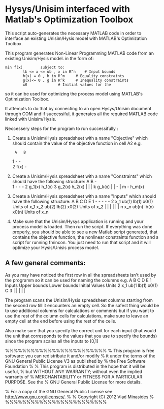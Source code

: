 # Hysys/Unisim interfaced with Matlab's Optimization Toolbox
This script auto-generates the necessary MATLAB code in order to interface an existing Unisim/Hysis model with MATLAB's Optimization Toolbox. 

This program generates Non-Linear Programming MATLAB code from an existing Unisim/Hysis model. 
in the form of:

 	min f(x)    	subject to:
		 	lb <= x <= ub , x in R^n 	# Input bounds  
			h(x) = 0 , h in R^m		# Equality constraints
			g(x)<= 0 , g in R^k	 	# Inequality constraints
			x0 				# Initial values for the 

so it can be used for optimizing the process model using MATLAB's Optimization Toolbox.
 
It attempts to do that by connecting to an open Hysys/Unisim document through COM
and if successiful, it generates all the required MATLAB code linked with Unisim/Hysis.

Neccessery steps for the program to run successifully :  

1. Create a Unisim/Hysis spreadsheet with a name "Objective" which should contain the value of the objective function in cell A2 e.g.
	
      	A   B			
	1	  -	  -		
	2	 f(x) -

2. Create a Unisim/Hysis spreadsheet with a name "Constraints" which should have the following structure: 
 		A		      B		-	
	1	-		      -		-
	2	g_1(x)	h_1(x)
	3	g_2(x)	h_2(x)
	|	 |		    |
	k	g_k(x)		|
	|	  -		    |
	m	  -		  h_m(x)

3. Create a Unisim/Hysis spreadsheet with a name "Inputs" which should have the following structure: 
 		A		    B		      C		    D		        E
	1	-		    -		      -		    -		        -
	2	x_1		ub(1) 		lb(1)		x0(1)	   Units of x_1
		x_2		ub(2) 		lb(2)		x0(2)	   Units of x_2
	|	 |		  |		      |		    |		        |
	n	x_n		ub(n) 		lb(n)		x0(n)	   Units of x_n 

4. Make sure that the Unisim/Hysys application is running and your process model is loaded. Then run the script. If everything was done properly, you should be able to see a new Matlab script generated, that contains the objective function, the nonlinear constraints function and a script for running fmincon. You just need to run that script and it will optimize your Hysis/Unisis process model.


## A few general comments:
 
As you may have noticed the first row in all the spreadsheets isn't used by the programm so it can be used for naming the columns e.g.
 		A		B		C		D		 E
	1     Inputs	   Upper bounds	    Lower bounds   Initial Values     Units
	2	x_1		ub(1		lb(1)		x0(1)		C
	3	|		|		|		|		|	       

The program scans the Unisim/Hysis spreadsheet columns starting from the second row till it encounters an empty cell. 
So the safest thing would be to use additional columns for calculations or comments but if you want to use the rest of the column cells for calculations, make sure to leave an empty cell at the end before using the rest of the cells.

 Also make sure that you specify the correct unit for each input (that would the unit that corresponds to the values that you use to specify the bounds) since the program scales all the inputs to [0,1]


%%%%%%%%%%%%%%%%%%%%%%%%
% This program is free software: you can redistribute it and/or modify
% it under the terms of the GNU General Public License V3 as published by
% the Free Software Foundation
%
% This program is distributed in the hope that it will be useful,
% but WITHOUT ANY WARRANTY; without even the implied warranty of
% MERCHANTABILITY or FITNESS FOR A PARTICULAR PURPOSE.  See the
% GNU General Public License for more details.

% For a copy of the GNU General Public License see <http://www.gnu.org/licenses/>.
%
% Copyright (C) 2012  Vlad Minasides 
%
%%%%%%%%%%%%%%%%%%%%%%%%
